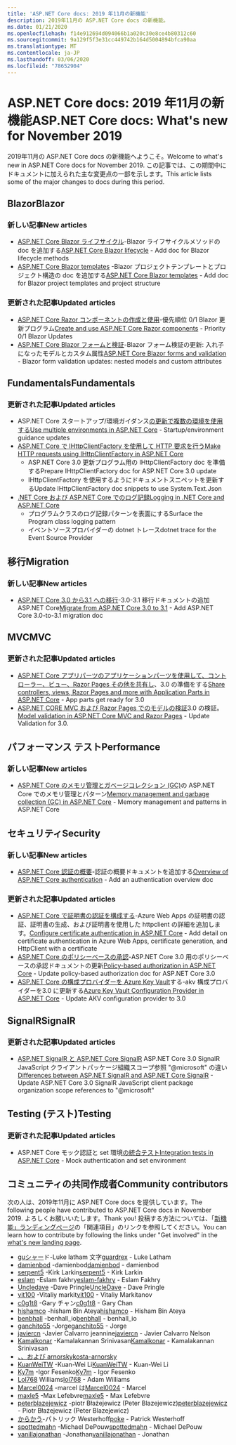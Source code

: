 ```yaml
---
title: 'ASP.NET Core docs: 2019 年11月の新機能'
description: 2019年11月の ASP.NET Core docs の新機能。
ms.date: 01/21/2020
ms.openlocfilehash: f14e912694d094066b1a020c30e8ce4b80312c60
ms.sourcegitcommit: 9a129f5f3e31cc449742b164d5004894bfca90aa
ms.translationtype: MT
ms.contentlocale: ja-JP
ms.lasthandoff: 03/06/2020
ms.locfileid: "78652904"
---
```

# <a name="aspnet-core-docs-whats-new-for-november-2019"></a><span data-ttu-id="0a8f0-103">ASP.NET Core docs: 2019 年11月の新機能</span><span class="sxs-lookup"><span data-stu-id="0a8f0-103">ASP.NET Core docs: What's new for November 2019</span></span>

<span data-ttu-id="0a8f0-104">2019年11月の ASP.NET Core docs の新機能へようこそ。</span><span class="sxs-lookup"><span data-stu-id="0a8f0-104">Welcome to what's new in ASP.NET Core docs for November 2019.</span></span> <span data-ttu-id="0a8f0-105">この記事では、この期間中にドキュメントに加えられた主な変更点の一部を示します。</span><span class="sxs-lookup"><span data-stu-id="0a8f0-105">This article lists some of the major changes to docs during this period.</span></span>

## <a name="blazor"></a><span data-ttu-id="0a8f0-106">Blazor</span><span class="sxs-lookup"><span data-stu-id="0a8f0-106">Blazor</span></span>

### <a name="new-articles"></a><span data-ttu-id="0a8f0-107">新しい記事</span><span class="sxs-lookup"><span data-stu-id="0a8f0-107">New articles</span></span>

- <span data-ttu-id="0a8f0-108">[ASP.NET Core Blazor ライフサイクル](../blazor/lifecycle.md)-Blazor ライフサイクルメソッドの doc を追加する</span><span class="sxs-lookup"><span data-stu-id="0a8f0-108">[ASP.NET Core Blazor lifecycle](../blazor/lifecycle.md) - Add doc for Blazor lifecycle methods</span></span>
- <span data-ttu-id="0a8f0-109">[ASP.NET Core Blazor templates](../blazor/templates.md) -Blazor プロジェクトテンプレートとプロジェクト構造の doc を追加する</span><span class="sxs-lookup"><span data-stu-id="0a8f0-109">[ASP.NET Core Blazor templates](../blazor/templates.md) - Add doc for Blazor project templates and project structure</span></span>

### <a name="updated-articles"></a><span data-ttu-id="0a8f0-110">更新された記事</span><span class="sxs-lookup"><span data-stu-id="0a8f0-110">Updated articles</span></span>

- <span data-ttu-id="0a8f0-111">[ASP.NET Core Razor コンポーネントの作成と使用](../blazor/components.md)-優先順位 0/1 Blazor 更新プログラム</span><span class="sxs-lookup"><span data-stu-id="0a8f0-111">[Create and use ASP.NET Core Razor components](../blazor/components.md) - Priority 0/1 Blazor Updates</span></span>
- <span data-ttu-id="0a8f0-112">[ASP.NET Core Blazor フォームと検証](../blazor/forms-validation.md)-Blazor フォーム検証の更新: 入れ子になったモデルとカスタム属性</span><span class="sxs-lookup"><span data-stu-id="0a8f0-112">[ASP.NET Core Blazor forms and validation](../blazor/forms-validation.md) - Blazor form validation updates: nested models and custom attributes</span></span>

## <a name="fundamentals"></a><span data-ttu-id="0a8f0-113">Fundamentals</span><span class="sxs-lookup"><span data-stu-id="0a8f0-113">Fundamentals</span></span>

### <a name="updated-articles"></a><span data-ttu-id="0a8f0-114">更新された記事</span><span class="sxs-lookup"><span data-stu-id="0a8f0-114">Updated articles</span></span>

- <span data-ttu-id="0a8f0-115">ASP.NET Core スタートアップ/環境ガイダンス[の更新で複数の環境を使用する](../fundamentals/environments.md)</span><span class="sxs-lookup"><span data-stu-id="0a8f0-115">[Use multiple environments in ASP.NET Core](../fundamentals/environments.md) - Startup/environment guidance updates</span></span>
- [<span data-ttu-id="0a8f0-116">ASP.NET Core で IHttpClientFactory を使用して HTTP 要求を行う</span><span class="sxs-lookup"><span data-stu-id="0a8f0-116">Make HTTP requests using IHttpClientFactory in ASP.NET Core</span></span>](../fundamentals/http-requests.md)
  - <span data-ttu-id="0a8f0-117">ASP.NET Core 3.0 更新プログラム用の IHttpClientFactory doc を準備する</span><span class="sxs-lookup"><span data-stu-id="0a8f0-117">Prepare IHttpClientFactory doc for ASP.NET Core 3.0 update</span></span>
  - <span data-ttu-id="0a8f0-118">IHttpClientFactory を使用するようにドキュメントスニペットを更新する</span><span class="sxs-lookup"><span data-stu-id="0a8f0-118">Update IHttpClientFactory doc snippets to use System.Text.Json</span></span>
- [<span data-ttu-id="0a8f0-119">.NET Core および ASP.NET Core でのログ記録</span><span class="sxs-lookup"><span data-stu-id="0a8f0-119">Logging in .NET Core and ASP.NET Core</span></span>](../fundamentals/logging/index.md)
  - <span data-ttu-id="0a8f0-120">プログラムクラスのログ記録パターンを表面にする</span><span class="sxs-lookup"><span data-stu-id="0a8f0-120">Surface the Program class logging pattern</span></span>
  - <span data-ttu-id="0a8f0-121">イベントソースプロバイダーの dotnet トレース</span><span class="sxs-lookup"><span data-stu-id="0a8f0-121">dotnet trace for the Event Source Provider</span></span>

## <a name="migration"></a><span data-ttu-id="0a8f0-122">移行</span><span class="sxs-lookup"><span data-stu-id="0a8f0-122">Migration</span></span>

### <a name="new-articles"></a><span data-ttu-id="0a8f0-123">新しい記事</span><span class="sxs-lookup"><span data-stu-id="0a8f0-123">New articles</span></span>

- <span data-ttu-id="0a8f0-124">[ASP.NET Core 3.0 から3.1 への移行](../migration/30-to-31.md)-3.0-3.1 移行ドキュメントの追加 ASP.NET Core</span><span class="sxs-lookup"><span data-stu-id="0a8f0-124">[Migrate from ASP.NET Core 3.0 to 3.1](../migration/30-to-31.md) - Add ASP.NET Core 3.0-to-3.1 migration doc</span></span>

## <a name="mvc"></a><span data-ttu-id="0a8f0-125">MVC</span><span class="sxs-lookup"><span data-stu-id="0a8f0-125">MVC</span></span>

### <a name="updated-articles"></a><span data-ttu-id="0a8f0-126">更新された記事</span><span class="sxs-lookup"><span data-stu-id="0a8f0-126">Updated articles</span></span>

- <span data-ttu-id="0a8f0-127">[ASP.NET Core アプリパーツのアプリケーションパーツを使用して、コントローラー、ビュー、Razor Pages その他を共有し](../mvc/advanced/app-parts.md)、3.0 の準備をする</span><span class="sxs-lookup"><span data-stu-id="0a8f0-127">[Share controllers, views, Razor Pages and more with Application Parts in ASP.NET Core](../mvc/advanced/app-parts.md) - App parts get ready for 3.0</span></span>
- <span data-ttu-id="0a8f0-128">[ASP.NET CORE MVC および Razor Pages でのモデルの検証](../mvc/models/validation.md)3.0 の検証。</span><span class="sxs-lookup"><span data-stu-id="0a8f0-128">[Model validation in ASP.NET Core MVC and Razor Pages](../mvc/models/validation.md) - Update Validation for 3.0.</span></span>

## <a name="performance"></a><span data-ttu-id="0a8f0-129">パフォーマンス テスト</span><span class="sxs-lookup"><span data-stu-id="0a8f0-129">Performance</span></span>

### <a name="new-articles"></a><span data-ttu-id="0a8f0-130">新しい記事</span><span class="sxs-lookup"><span data-stu-id="0a8f0-130">New articles</span></span>

- <span data-ttu-id="0a8f0-131">[ASP.NET Core のメモリ管理とガベージコレクション (GC)](../performance/memory.md)の ASP.NET Core でのメモリ管理とパターン</span><span class="sxs-lookup"><span data-stu-id="0a8f0-131">[Memory management and garbage collection (GC) in ASP.NET Core](../performance/memory.md) - Memory management and patterns in ASP.NET Core</span></span>

## <a name="security"></a><span data-ttu-id="0a8f0-132">セキュリティ</span><span class="sxs-lookup"><span data-stu-id="0a8f0-132">Security</span></span>

### <a name="new-articles"></a><span data-ttu-id="0a8f0-133">新しい記事</span><span class="sxs-lookup"><span data-stu-id="0a8f0-133">New articles</span></span>

- <span data-ttu-id="0a8f0-134">[ASP.NET Core 認証の概要](../security/authentication/index.md)-認証の概要ドキュメントを追加する</span><span class="sxs-lookup"><span data-stu-id="0a8f0-134">[Overview of ASP.NET Core authentication](../security/authentication/index.md) - Add an authentication overview doc</span></span>

### <a name="updated-articles"></a><span data-ttu-id="0a8f0-135">更新された記事</span><span class="sxs-lookup"><span data-stu-id="0a8f0-135">Updated articles</span></span>

- <span data-ttu-id="0a8f0-136">[ASP.NET Core で証明書の認証を構成する](../security/authentication/certauth.md)-Azure Web Apps の証明書の認証、証明書の生成、および証明書を使用した httpclient の詳細を追加します。</span><span class="sxs-lookup"><span data-stu-id="0a8f0-136">[Configure certificate authentication in ASP.NET Core](../security/authentication/certauth.md) - Add detail on certificate authentication in Azure Web Apps, certificate generation, and HttpClient with a certificate</span></span>
- <span data-ttu-id="0a8f0-137">[ASP.NET Core のポリシーベースの承認](../security/authorization/policies.md)-ASP.NET Core 3.0 用のポリシーベースの承認ドキュメントの更新</span><span class="sxs-lookup"><span data-stu-id="0a8f0-137">[Policy-based authorization in ASP.NET Core](../security/authorization/policies.md) - Update policy-based authorization doc for ASP.NET Core 3.0</span></span>
- <span data-ttu-id="0a8f0-138">[ASP.NET Core の構成プロバイダーを Azure Key Vault](../security/key-vault-configuration.md)する-akv 構成プロバイダーを3.0 に更新する</span><span class="sxs-lookup"><span data-stu-id="0a8f0-138">[Azure Key Vault Configuration Provider in ASP.NET Core](../security/key-vault-configuration.md) - Update AKV configuration provider to 3.0</span></span>

## <a name="signalr"></a><span data-ttu-id="0a8f0-139">SignalR</span><span class="sxs-lookup"><span data-stu-id="0a8f0-139">SignalR</span></span>

### <a name="updated-articles"></a><span data-ttu-id="0a8f0-140">更新された記事</span><span class="sxs-lookup"><span data-stu-id="0a8f0-140">Updated articles</span></span>

- <span data-ttu-id="0a8f0-141">[ASP.NET SignalR と ASP.NET Core SignalR](../signalr/version-differences.md) ASP.NET Core 3.0 SignalR JavaScript クライアントパッケージ組織スコープ参照 "@microsoft" の違い</span><span class="sxs-lookup"><span data-stu-id="0a8f0-141">[Differences between ASP.NET SignalR and ASP.NET Core SignalR](../signalr/version-differences.md) - Update ASP.NET Core 3.0 SignalR JavaScript client package organization scope references to "@microsoft"</span></span>

## <a name="testing"></a><span data-ttu-id="0a8f0-142">Testing (テスト)</span><span class="sxs-lookup"><span data-stu-id="0a8f0-142">Testing</span></span>

### <a name="updated-articles"></a><span data-ttu-id="0a8f0-143">更新された記事</span><span class="sxs-lookup"><span data-stu-id="0a8f0-143">Updated articles</span></span>

- <span data-ttu-id="0a8f0-144">ASP.NET Core モック認証と set 環境[の統合テスト](../test/integration-tests.md)</span><span class="sxs-lookup"><span data-stu-id="0a8f0-144">[Integration tests in ASP.NET Core](../test/integration-tests.md) - Mock authentication and set environment</span></span>

## <a name="community-contributors"></a><span data-ttu-id="0a8f0-145">コミュニティの共同作成者</span><span class="sxs-lookup"><span data-stu-id="0a8f0-145">Community contributors</span></span>

<span data-ttu-id="0a8f0-146">次の人は、2019年11月に ASP.NET Core docs を提供しています。</span><span class="sxs-lookup"><span data-stu-id="0a8f0-146">The following people have contributed to ASP.NET Core docs in November 2019.</span></span> <span data-ttu-id="0a8f0-147">よろしくお願いいたします。</span><span class="sxs-lookup"><span data-stu-id="0a8f0-147">Thank you!</span></span> <span data-ttu-id="0a8f0-148">投稿する方法については、「[新機能」ランディングページ](index.yml)の「関連項目」のリンクを参照してください。</span><span class="sxs-lookup"><span data-stu-id="0a8f0-148">You can learn how to contribute by following the links under "Get involved" in the [what's new landing page](index.yml).</span></span>

- <span data-ttu-id="0a8f0-149">[guシャー](https://github.com/guardrex)ド-Luke latham 文字</span><span class="sxs-lookup"><span data-stu-id="0a8f0-149">[guardrex](https://github.com/guardrex) - Luke Latham</span></span>
- <span data-ttu-id="0a8f0-150">[damienbod](https://github.com/damienbod) -damienbod</span><span class="sxs-lookup"><span data-stu-id="0a8f0-150">[damienbod](https://github.com/damienbod) - damienbod</span></span>
- <span data-ttu-id="0a8f0-151">[serpent5](https://github.com/serpent5) -Kirk Larkin</span><span class="sxs-lookup"><span data-stu-id="0a8f0-151">[serpent5](https://github.com/serpent5) - Kirk Larkin</span></span>
- <span data-ttu-id="0a8f0-152">[eslam](https://github.com/eslam-fakhry) -Eslam fakhry</span><span class="sxs-lookup"><span data-stu-id="0a8f0-152">[eslam-fakhry](https://github.com/eslam-fakhry) - Eslam Fakhry</span></span>
- <span data-ttu-id="0a8f0-153">[Uncledave](https://github.com/UncleDave) -Dave Pringle</span><span class="sxs-lookup"><span data-stu-id="0a8f0-153">[UncleDave](https://github.com/UncleDave) - Dave Pringle</span></span>
- <span data-ttu-id="0a8f0-154">[vit100](https://github.com/vit100) -Vitaliy markit</span><span class="sxs-lookup"><span data-stu-id="0a8f0-154">[vit100](https://github.com/vit100) - Vitaliy Markitanov</span></span>
- <span data-ttu-id="0a8f0-155">[c0g1t8](https://github.com/c0g1t8) -Gary チャン</span><span class="sxs-lookup"><span data-stu-id="0a8f0-155">[c0g1t8](https://github.com/c0g1t8) - Gary Chan</span></span>
- <span data-ttu-id="0a8f0-156">[hishamco](https://github.com/hishamco) -hisham Bin Ateya</span><span class="sxs-lookup"><span data-stu-id="0a8f0-156">[hishamco](https://github.com/hishamco) - Hisham Bin Ateya</span></span>
- <span data-ttu-id="0a8f0-157">[benbhall](https://github.com/benbhall) -benhall_io</span><span class="sxs-lookup"><span data-stu-id="0a8f0-157">[benbhall](https://github.com/benbhall) - benhall_io</span></span>
- <span data-ttu-id="0a8f0-158">[ganchito55](https://github.com/ganchito55) -Jorge</span><span class="sxs-lookup"><span data-stu-id="0a8f0-158">[ganchito55](https://github.com/ganchito55) - Jorge</span></span>
- <span data-ttu-id="0a8f0-159">[javiercn](https://github.com/javiercn) -Javier Calvarro jeannine</span><span class="sxs-lookup"><span data-stu-id="0a8f0-159">[javiercn](https://github.com/javiercn) - Javier Calvarro Nelson</span></span>
- <span data-ttu-id="0a8f0-160">[Kamalkonar](https://github.com/Kamalkonar) -Kamalakannan Srinivasan</span><span class="sxs-lookup"><span data-stu-id="0a8f0-160">[Kamalkonar](https://github.com/Kamalkonar) - Kamalakannan Srinivasan</span></span>
- [<span data-ttu-id="0a8f0-161">、、および arnorsky</span><span class="sxs-lookup"><span data-stu-id="0a8f0-161">kosta-arnorsky</span></span>](https://github.com/kosta-arnorsky) 
- <span data-ttu-id="0a8f0-162">[KuanWeiTW](https://github.com/KuanWeiTW) -Kuan-Wei Li</span><span class="sxs-lookup"><span data-stu-id="0a8f0-162">[KuanWeiTW](https://github.com/KuanWeiTW) - Kuan-Wei Li</span></span>
- <span data-ttu-id="0a8f0-163">[Ky7m](https://github.com/Ky7m) -Igor Fesenko</span><span class="sxs-lookup"><span data-stu-id="0a8f0-163">[Ky7m](https://github.com/Ky7m) - Igor Fesenko</span></span>
- <span data-ttu-id="0a8f0-164">[Lol768](https://github.com/lol768) Williams</span><span class="sxs-lookup"><span data-stu-id="0a8f0-164">[lol768](https://github.com/lol768) - Adam Williams</span></span>
- <span data-ttu-id="0a8f0-165">[Marcel0024](https://github.com/Marcel0024) -marcel は</span><span class="sxs-lookup"><span data-stu-id="0a8f0-165">[Marcel0024](https://github.com/Marcel0024) - Marcel</span></span>
- <span data-ttu-id="0a8f0-166">[maxle5](https://github.com/maxle5) -Max Lefebvre</span><span class="sxs-lookup"><span data-stu-id="0a8f0-166">[maxle5](https://github.com/maxle5) - Max Lefebvre</span></span>
- <span data-ttu-id="0a8f0-167">[peterblazejewicz](https://github.com/peterblazejewicz) -piotr Błażejewicz (Peter Blazejewicz)</span><span class="sxs-lookup"><span data-stu-id="0a8f0-167">[peterblazejewicz](https://github.com/peterblazejewicz) - Piotr Błażejewicz (Peter Blazejewicz)</span></span>
- <span data-ttu-id="0a8f0-168">[からかう](https://github.com/poke)-パトリック Westerhoff</span><span class="sxs-lookup"><span data-stu-id="0a8f0-168">[poke](https://github.com/poke) - Patrick Westerhoff</span></span>
- <span data-ttu-id="0a8f0-169">[spottedmahn](https://github.com/spottedmahn) -Michael DePouw</span><span class="sxs-lookup"><span data-stu-id="0a8f0-169">[spottedmahn](https://github.com/spottedmahn) - Michael DePouw</span></span>
- <span data-ttu-id="0a8f0-170">[vanillajonathan](https://github.com/vanillajonathan) -Jonathan</span><span class="sxs-lookup"><span data-stu-id="0a8f0-170">[vanillajonathan](https://github.com/vanillajonathan) - Jonathan</span></span>
